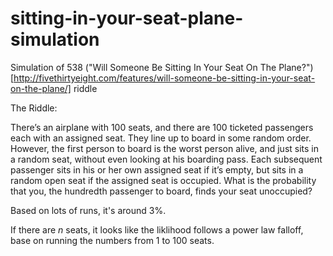 # sitting-in-your-seat-plane-simulation
Simulation of 538 ("Will Someone Be Sitting In Your Seat On The Plane?")[http://fivethirtyeight.com/features/will-someone-be-sitting-in-your-seat-on-the-plane/] riddle

The Riddle:

There’s an airplane with 100 seats, and there are 100 ticketed passengers each with an assigned seat. 
They line up to board in some random order. However, the first person to board is the worst person alive, 
and just sits in a random seat, without even looking at his boarding pass. Each subsequent passenger 
sits in his or her own assigned seat if it’s empty, but sits in a random open seat 
if the assigned seat is occupied. What is the probability that you, 
the hundredth passenger to board, finds your seat unoccupied?

Based on lots of runs, it's around 3%.

If there are _n_ seats, it looks like the liklihood follows a power law falloff, base on running
the numbers from 1 to 100 seats.
